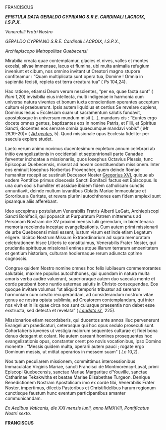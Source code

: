 FRANCISCUS

***EPISTULA DATA*** ***GERALDO CYPRIANO S.R.E. CARDINALI LACROIX, I.S.P.X.***

*Venerabili Fratri Nostro*

*GERALDO CYPRIANO S.R.E. Cardinali LACROIX, I.S.P.X.,*

*Archiepiscopo Metropolitae Quebecensi*

Mirabilia creata quae contemplamur, glacies et nives, valles et montes excelsi, silvae immensae, lacus et flumina, ubi multa animalia refugium inveniunt et cibum, nos omnino invitant ut Creatori magno stupore confiteamur : “Quam multiplicata sunt opera tua, Domine ! Omnia in sapientia fecisti, repleta est terra creatura tua” ( *Ps* 104,24).

Hac ratione, etiamsi Deum verum nescientes, “per ea, quae facta sunt” ( *Rom* 1,20) invisibilia eius intellecta, multi indigenae in harmonia cum universa natura viventes et bonum iuxta conscientiam operantes acceptum cultum ei praebuerunt. Ipsis autem liquidius et certius Se revelare cupiens, Dominus Iesus « Ecclesiam suam ut sacramentum salutis fundavit, apostolosque in universum mundum misit [...], mandans eis : “Euntes ergo docete omnes gentes, baptizantes eos in nomine Patris, et Filii, et Spiritus Sancti, docentes eos servare omnia quaecumque mandavi vobis” ( *Mt* 28,19-20)» ( *[Ad gentes](http://www.vatican.va/archive/hist_councils/ii_vatican_council/documents/vat-ii_decree_19651207_ad-gentes_lt.html)*, 5). Quod missionale opus Ecclesia fideliter per saecula explere studet.

Laeto verum animo novimus ducentesimum expletum annum celebrari ab initio evangelizationis in occidentali et septentrionali parte Canadae ferventer inchoatae a missionariis, quos Iosephus Octavius Plessis, tunc Episcopus Quebecensis, miserat ad novam constituendam missionem. Inter eos eminuit Iosephus Norbertus Provencher, quem deinde Romae humaniter recepit ac sustinuit Decessor Noster [Gregorius XVI](http://w2.vatican.va/content/gregorius-xvi/it.html), quique ab eodem Pontifice primus dioecesis Sancti Bonifacii factus est Episcopus. Is una cum sociis humiliter et assidue ibidem fidem catholicam cunctis annuntiavit, deinde multum iuvantibus Oblatis Mariae Immaculatae et Sororibus a Caritate, et revera plurimi autochthones eam fidem amplexi sunt ipsamque aliis afferebant.

Ideo accepimus postulatum Venerabilis Fratris Alberti LeGatt, Archiepiscopi Sancti Bonifacii, qui poposcit ut Purpuratum Patrem mitteremus ad Personam Nostram die XV proximi mensis Iulii gerendam, in bicentenaria memoria recolenda inceptae evangelizationis. Cum autem primi missionarii de urbe Quebecensi missi essent, iustum visum est inde etiam Legatum eligere. Idcirco Nostrum Missum Extraordinarium ad supra memoratam celebrationem hisce Litteris te constituimus, Venerabilis Frater Noster, qui prudentia spirituque missionali emines atque illarum terrarum amoenitatem et gentium historiam, culturam hodiernaque rerum adiuncta optime cognoscis.

Congrue quidem Nostro nomine omnes hoc felix iubilaeum commemorantes salutabis, maxime populos autochthones, qui quondam in natura multa amoris verba audire valuerant, superioraque autem duo saecula mente et corde patebant bono nuntio aeternae salutis in Christo consequendae. Eos quoque invitare volumus “ut aliquid temporis tribuatur ad serenam harmoniam cum creato recuperandam, ad considerandum nostrum vitae genus ac nostra optata sublimia, ad Creatorem contemplandum, qui inter nos vivit et in iis quae circa nos sunt cuiusque praesentia non debet esse exstructa, sed detecta et revelata” ( *[Laudato si’](http://w2.vatican.va/content/francesco/la/encyclicals/documents/papa-francesco_20150524_enciclica-laudato-si.html#225)*, 225).

Missionarios etiam recordaberis, qui ducentos ante annos illuc pervenerunt Evangelium praedicaturi, ceterosque qui hoc opus sedulo prosecuti sunt. Cohortaberis iuvenes ut vestigia maiorum sequentes culturae et fidei bona denuo detegant et colant. Ne autem careant homines prosequentes hoc evangelizationis opus, constanter orent pro novis vocationibus, ipso Domino monente : “Messis quidem multa, operarii autem pauci ; rogate ergo Dominum messis, ut mittat operarios in messem suam” ( *Lc* 10,2).

Nos tuam peculiarem missionem, committimus intercessionibus Immaculatae Virginis Mariae, sancti Francisci de Montmorency-Laval, primi Episcopi Quebecensis, sanctae Mariae Margaritae d’Youville, sanctae Catharinae Tekakwitha et beatae Mariae Elisabethae Turgeon. Denique Benedictionem Nostram Apostolicam imo ex corde tibi, Venerabilis Frater Noster, impertimus, dilectis Pastoribus et Christifidelibus harum regionum cunctisque faustum hunc eventum participantibus amanter communicandam.

*Ex Aedibus Vaticanis, die XXI mensis Iunii, anno MMXVIII, Pontificatus Nostri sexto.*

**FRANCISCUS**